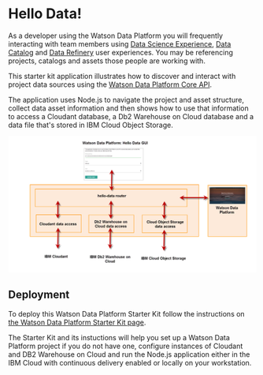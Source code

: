 # Hello Data!

As a developer using the Watson Data Platform you will frequently interacting with team members using [Data Science Experience](https://datascience.ibm.com/docs/content/getting-started/welcome-main.html?context=analytics), [Data Catalog](https://datascience.ibm.com/docs/content/catalog/manage-catalog.html?context=analytics) and [Data Refinery](https://datascience.ibm.com/docs/content/refinery/refining_data.html?context=analytics) user experiences. You may be referencing projects, catalogs and assets those people are working with.

This starter kit application illustrates how to discover and interact with project data sources using the [Watson Data Platform Core API](https://wdp-api-registry.mybluemix.net/api-explorer/). 

The application uses Node.js to navigate the project and asset structure, collect data asset information and then shows how to use that information to access a Cloudant database, a Db2 Warehouse on Cloud database and a data file that's stored in IBM Cloud Object Storage.

![overview](img/skit_overview.png)

## Deployment
To deploy this Watson Data Platform Starter Kit follow the instructions on [the Watson Data Platform Starter Kit page](https://console.stage1.bluemix.net/developer/dataplatform/starter-kits).

The Starter Kit and its instuctions will help you set up a Watson Data Platform project if you do not have one, configure instances of Cloudant and DB2 Warehouse on Cloud and run the Node.js application either in the IBM Cloud with continuous delivery enabled or locally on your workstation. 

